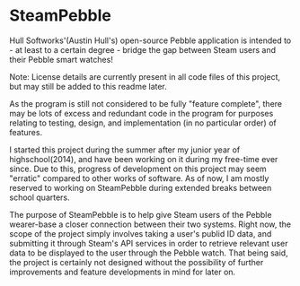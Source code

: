 # SteamPebble
Hull Softworks'(Austin Hull's) open-source Pebble application is intended to - at least to a certain degree - bridge the gap between Steam users and their Pebble smart watches! 

Note: License details are currently present in all code files of this project, but may still be added to this readme later.

As the program is still not considered to be fully "feature complete", there may be lots of excess and redundant code in the program for purposes relating to testing, design, and implementation (in no particular order) of features.

I started this project during the summer after my junior year of highschool(2014), and have been working on it during my free-time ever since. Due to this, progress of development on this project may seem "erratic" compared to other works of software. As of now, I am mostly reserved to working on SteamPebble during extended breaks between school quarters.

The purpose of SteamPebble is to help give Steam users of the Pebble wearer-base a closer connection between their two systems. Right now, the scope of the project simply involves taking a user's publid ID data, and submitting it through Steam's API services in order to retrieve relevant user data to be displayed to the user through the Pebble watch. That being said, the project is certainly not designed without the possibility of further improvements and feature developments in mind for later on.
